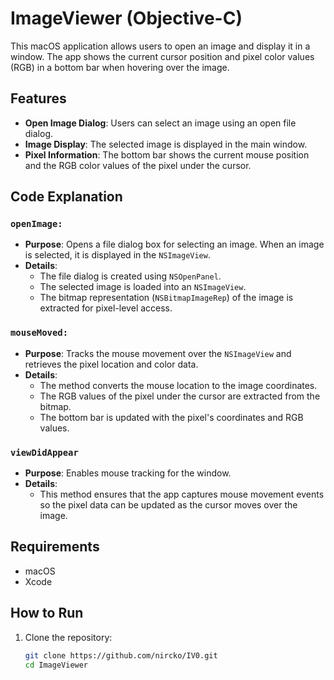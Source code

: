 # ImageViewer (Objective-C)

This macOS application allows users to open an image and display it in a window. The app shows the current cursor position and pixel color values (RGB) in a bottom bar when hovering over the image.

## Features

- **Open Image Dialog**: Users can select an image using an open file dialog.
- **Image Display**: The selected image is displayed in the main window.
- **Pixel Information**: The bottom bar shows the current mouse position and the RGB color values of the pixel under the cursor.

## Code Explanation

### `openImage:`

- **Purpose**: Opens a file dialog box for selecting an image. When an image is selected, it is displayed in the `NSImageView`.
- **Details**: 
  - The file dialog is created using `NSOpenPanel`.
  - The selected image is loaded into an `NSImageView`.
  - The bitmap representation (`NSBitmapImageRep`) of the image is extracted for pixel-level access.

### `mouseMoved:`

- **Purpose**: Tracks the mouse movement over the `NSImageView` and retrieves the pixel location and color data.
- **Details**: 
  - The method converts the mouse location to the image coordinates.
  - The RGB values of the pixel under the cursor are extracted from the bitmap.
  - The bottom bar is updated with the pixel's coordinates and RGB values.

### `viewDidAppear`

- **Purpose**: Enables mouse tracking for the window.
- **Details**: 
  - This method ensures that the app captures mouse movement events so the pixel data can be updated as the cursor moves over the image.

## Requirements

- macOS
- Xcode

## How to Run

1. Clone the repository:
   ```bash
   git clone https://github.com/nircko/IV0.git
   cd ImageViewer
